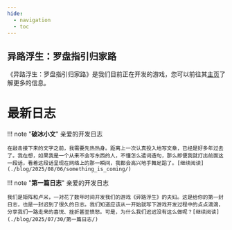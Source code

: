 ```yaml
---
hide:
  - navigation
  - toc
---
```


## 异路浮生：罗盘指引归家路
《异路浮生：罗盘指引归家路》是我们目前正在开发的游戏，您可以前往其[主页](indulgence/index.md)了解更多的信息。

# 最新日志

!!! note "**破冰小文**"
    亲爱的开发日志

    在敲击接下来的文字之前，我需要先热热身。距离上一次认真投入地写文章，已经是好多年过去了。我在想，如果我是一个从来不会写东西的人，不懂怎么遣词造句，那么即便我就打出前面这一段话，看着这段话呈现在网络上的那一瞬间，我都会高兴地手舞足蹈了。[继续阅读](./blog/2025/08/06/something_is_coming/)

!!! note "**第一篇日志**"
    亲爱的开发日志

    我们是矩阵和卢米，一对花了数年时间开发我们的游戏《异路浮生》的夫妇。这是给你的第一封日志，也是一封迟到了很久的日志。我们知道应该从一开始就写下游戏开发过程中的点点滴滴，分享我们一路走来的喜悦、挫折甚至愤怒。可是，为什么我们迟迟没有这么做呢？[继续阅读](./blog/2025/07/30/第一篇日志/)
